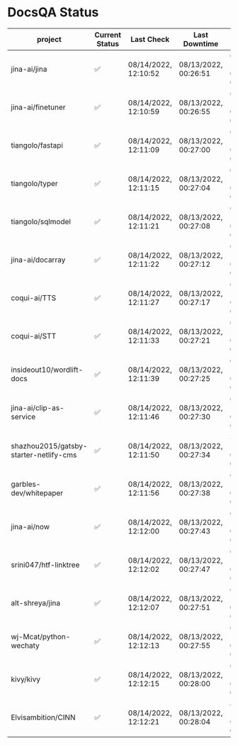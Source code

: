 # DocsQA Status

|               project                |Current Status|     Last Check     |   Last Downtime    |              % Uptime              |
|--------------------------------------|--------------|--------------------|--------------------|------------------------------------|
|jina-ai/jina                          |✅            |08/14/2022, 12:10:52|08/13/2022, 00:26:51|67.537 (since 08/11/2022, 05:10:08) |
|jina-ai/finetuner                     |✅            |08/14/2022, 12:10:59|08/13/2022, 00:26:55|67.541 (since 08/11/2022, 05:10:08) |
|tiangolo/fastapi                      |✅            |08/14/2022, 12:11:09|08/13/2022, 00:27:00|67.557 (since 08/11/2022, 05:10:08) |
|tiangolo/typer                        |✅            |08/14/2022, 12:11:15|08/13/2022, 00:27:04|67.557 (since 08/11/2022, 05:10:08) |
|tiangolo/sqlmodel                     |✅            |08/14/2022, 12:11:21|08/13/2022, 00:27:08|67.561 (since 08/11/2022, 05:10:08) |
|jina-ai/docarray                      |✅            |08/14/2022, 12:11:22|08/13/2022, 00:27:12|67.552 (since 08/11/2022, 05:10:08) |
|coqui-ai/TTS                          |✅            |08/14/2022, 12:11:27|08/13/2022, 00:27:17|67.549 (since 08/11/2022, 05:10:08) |
|coqui-ai/STT                          |✅            |08/14/2022, 12:11:33|08/13/2022, 00:27:21|67.557 (since 08/11/2022, 05:10:08) |
|insideout10/wordlift-docs             |✅            |08/14/2022, 12:11:39|08/13/2022, 00:27:25|67.556 (since 08/11/2022, 05:10:08) |
|jina-ai/clip-as-service               |✅            |08/14/2022, 12:11:46|08/13/2022, 00:27:30|67.561 (since 08/11/2022, 05:10:08) |
|shazhou2015/gatsby-starter-netlify-cms|✅            |08/14/2022, 12:11:50|08/13/2022, 00:27:34|337.746 (since 08/11/2022, 05:10:08)|
|garbles-dev/whitepaper                |✅            |08/14/2022, 12:11:56|08/13/2022, 00:27:38|67.562 (since 08/11/2022, 05:10:08) |
|jina-ai/now                           |✅            |08/14/2022, 12:12:00|08/13/2022, 00:27:43|67.560 (since 08/11/2022, 05:10:08) |
|srini047/htf-linktree                 |✅            |08/14/2022, 12:12:02|08/13/2022, 00:27:47|67.554 (since 08/11/2022, 05:10:08) |
|alt-shreya/jina                       |✅            |08/14/2022, 12:12:07|08/13/2022, 00:27:51|67.557 (since 08/11/2022, 05:10:08) |
|wj-Mcat/python-wechaty                |✅            |08/14/2022, 12:12:13|08/13/2022, 00:27:55|67.560 (since 08/11/2022, 05:10:08) |
|kivy/kivy                             |✅            |08/14/2022, 12:12:15|08/13/2022, 00:28:00|67.551 (since 08/11/2022, 05:10:08) |
|Elvisambition/CINN                    |✅            |08/14/2022, 12:12:21|08/13/2022, 00:28:04|81.750 (since 08/11/2022, 05:10:08) |
